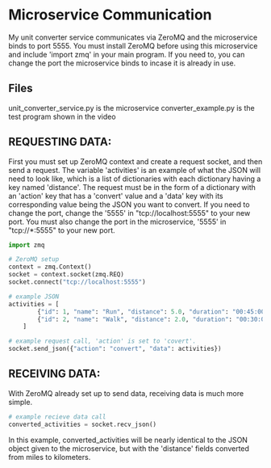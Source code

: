# Microservice Communication

My unit converter service communicates via ZeroMQ and the microservice binds to port 5555. You must install ZeroMQ before using this microservice and include 'import zmq' in your main program. If you need to, you can change the port the microservice binds to incase it is already in use.

## Files
unit_converter_service.py is the microservice
converter_example.py is the test program shown in the video

## REQUESTING DATA:
First you must set up ZeroMQ context and create a request socket, and then send a request. The variable 'activities' is an example of what the JSON will need to look like, which is a list of dictionaries with each dictionary having a key named 'distance'. The request must be in the form of a dictionary with an 'action' key that has a 'convert' value and a 'data' key with its corresponding value being the JSON you want to convert. If you need to change the port, change the '5555' in "tcp://localhost:5555" to your new port. You must also change the port in the microservice, '5555' in "tcp://*:5555" to your new port.

```python
import zmq

# ZeroMQ setup
context = zmq.Context()
socket = context.socket(zmq.REQ)
socket.connect("tcp://localhost:5555")

# example JSON
activities = [
        {"id": 1, "name": "Run", "distance": 5.0, "duration": "00:45:00"},
        {"id": 2, "name": "Walk", "distance": 2.0, "duration": "00:30:00"}
    ]

# example request call, 'action' is set to 'covert'.
socket.send_json({"action": "convert", "data": activities})
```

## RECEIVING DATA:
With ZeroMQ already set up to send data, receiving data is much more simple.

```python
# example recieve data call
converted_activities = socket.recv_json()
```

In this example, converted_activities will be nearly identical to the JSON
object given to the microservice, but with the 'distance' fields converted
from miles to kilometers.